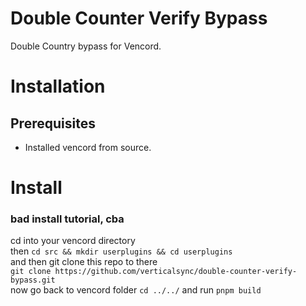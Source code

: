 # Double Counter Verify Bypass
Double Country bypass for Vencord.

# Installation
## Prerequisites
* Installed vencord from source.

# Install
### bad install tutorial, cba
cd into your vencord directory  
then `cd src && mkdir userplugins && cd userplugins`  
and then git clone this repo to there  
`git clone https://github.com/verticalsync/double-counter-verify-bypass.git`  
now go back to vencord folder `cd ../../` and run `pnpm build`
